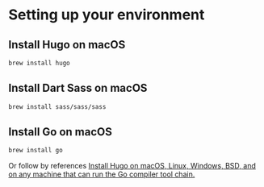 # Setting up your environment

## Install Hugo on macOS

```bash
brew install hugo
```

## Install Dart Sass on macOS

```bash
brew install sass/sass/sass
```

## Install Go on macOS

```bash
brew install go
```

Or follow by references [Install Hugo on macOS, Linux, Windows, BSD, and on any machine that can run the Go compiler tool chain.](https://gohugo.io/installation/)
